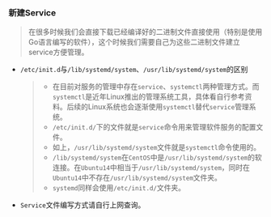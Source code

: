 ### 新建Service

> 在很多时候我们会直接下载已经编译好的二进制文件直接使用（特别是使用Go语言编写的软件），这个时候我们需要自己为这些二进制文件建立service方便管理。

- `/etc/init.d`与`/lib/systemd/system`、`/usr/lib/systemd/system`的区别

  > - 在目前对服务的管理中存在`service`、`systemctl`两种管理方式。而`systemctl`是近年Linux推出的管理系统工具，具体看自行参考资料。后续的Linux系统也会逐渐使用`systemctl`替代`service`管理系统。
  > - `/etc/init.d/`下的文件就是`service`命令用来管理软件服务的配置文件。
  > - 如上，`/usr/lib/systemd/system`文件就是`systemctl`命令使用的。
  > - `/lib/systemd/system`在`CentOS`中是`/usr/lib/systemd/system`的软连接。在`Ubuntu14`中相当于`/usr/lib/systemd/system`，同时在`Ubuntu14`中不存在`/usr/lib/systemd/system`文件夹。
  > - `systemd`同样会使用`/etc/init.d/`文件夹。

- `Service`文件编写方式请自行上网查询。